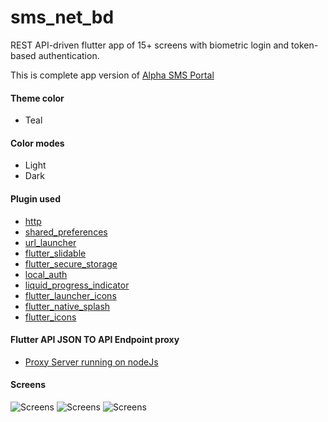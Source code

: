 # sms_net_bd

REST API-driven flutter app of 15+ screens with biometric login and token-based authentication.

This is complete app version of [Alpha SMS Portal](https://portal.sms.net.bd/)

#### Theme color
- Teal

#### Color modes
- Light
- Dark

#### Plugin used
- [http](https://pub.dev/packages/http)
- [shared_preferences](https://pub.dev/packages/shared_preferences)
- [url_launcher](https://pub.dev/packages/url_launcher)
- [flutter_slidable](https://pub.dev/packages/flutter_slidable)
- [flutter_secure_storage](https://pub.dev/packages/flutter_secure_storage)
- [local_auth](https://pub.dev/packages/local_auth)
- [liquid_progress_indicator](https://pub.dev/packages/liquid_progress_indicator)
- [flutter_launcher_icons](https://pub.dev/packages/flutter_launcher_icons)
- [flutter_native_splash](https://pub.dev/packages/flutter_native_splash)
- [flutter_icons](https://pub.dev/packages/flutter_launcher_icons)

#### Flutter API JSON TO API Endpoint proxy
- [Proxy Server running on nodeJs](https://github.com/md-riaz/sms-api-proxy)

#### Screens

![Screens](https://pbs.twimg.com/media/FcxKxbfagAI5vPD?format=jpg&name=large)
![Screens](https://pbs.twimg.com/media/FcxKxbnaAAAM2yE?format=jpg&name=large)
![Screens](https://pbs.twimg.com/media/FcxKxbkagAI3WG1?format=jpg&name=large)
